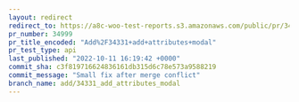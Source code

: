 ```yaml
---
layout: redirect
redirect_to: https://a8c-woo-test-reports.s3.amazonaws.com/public/pr/34999/api/index.html
pr_number: 34999
pr_title_encoded: "Add%2F34331+add+attributes+modal"
pr_test_type: api
last_published: "2022-10-11 16:19:42 +0000"
commit_sha: c3f819716624836161db315d6c78e573a9588219
commit_message: "Small fix after merge conflict"
branch_name: add/34331_add_attributes_modal
---
```

